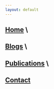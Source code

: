 ```yaml
---
layout: default
---
```



## [Home](./Home.html) \
## [Blogs](./Blogs.html) \
## [Publications](./Publications.html) \
## [Contact](./Contact.html) 
